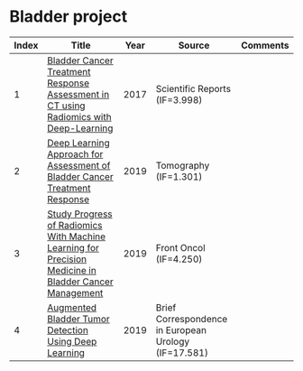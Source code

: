 # Bladder project
|Index|Title|Year|Source|Comments|
|----|----|----|----|----|
|1|[Bladder Cancer Treatment Response Assessment in CT using Radiomics with Deep-Learning](https://www.nature.com/articles/s41598-017-09315-w)|2017|Scientific Reports (IF=3.998)||
|2|[Deep Learning Approach for Assessment of Bladder Cancer Treatment Response](https://www.ncbi.nlm.nih.gov/pmc/articles/PMC6403041/)|2019|Tomography (IF=1.301)||
|3|[Study Progress of Radiomics With Machine Learning for Precision Medicine in Bladder Cancer Management](https://www.ncbi.nlm.nih.gov/pmc/articles/PMC6892826/)|2019|Front Oncol (IF=4.250)||
|4|[Augmented Bladder Tumor Detection Using Deep Learning](https://urology.stanford.edu/content/dam/sm/urology/JJimages/publications/Augmented-bladder-tumor-detection-using-deep-learning.pdf)|2019|Brief Correspondence in European Urology (IF=17.581)||
